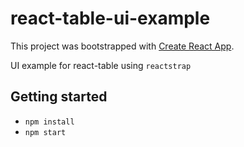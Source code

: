 # react-table-ui-example

This project was bootstrapped with [Create React App](https://github.com/facebook/create-react-app).

UI example for react-table using ```reactstrap```

## Getting started

* ```npm install```
* ```npm start```
